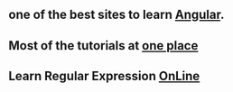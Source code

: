 ## one of the best sites to learn [Angular](https://codecraft.tv/courses/angular/).
## Most of the tutorials at [one place](https://www.w3resource.com/)
## Learn Regular Expression [OnLine](https://regexone.com/)
